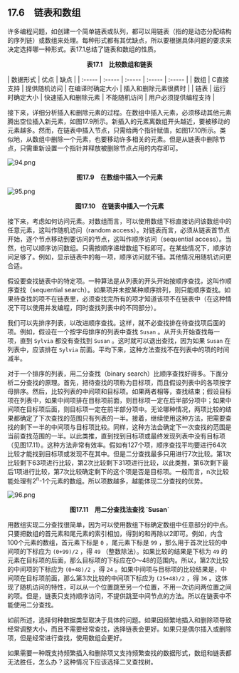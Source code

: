 ## 17.6　链表和数组

许多编程问题，如创建一个简单链表或队列，都可以用链表（指的是动态分配结构的序列链）或数组来处理。每种形式都有其优缺点，所以要根据具体问题的要求来决定选择哪一种形式。表17.1总结了链表和数组的性质。

<center class="my_markdown"><b class="my_markdown">表17.1　比较数组和链表</b></center>

| 数据形式 | 优点 | 缺点 |
| :-----  | :-----  | :-----  | :-----  | :-----  |
| 数组 | C直接支持 | 提供随机访问 | 在编译时确定大小 | 插入和删除元素很费时 |
| 链表 | 运行时确定大小 | 快速插入和删除元素 | 不能随机访问 | 用户必须提供编程支持 |

接下来，详细分析插入和删除元素的过程。在数组中插入元素，必须移动其他元素腾出空位插入新元素，如图17.9所示。新插入的元素离数组开头越近，要被移动的元素越多。然而，在链表中插入节点，只需给两个指针赋值，如图17.10所示。类似地，从数组中删除一个元素，也要移动许多相关的元素。但是从链表中删除节点，只需重新设置一个指针并释放被删除节点占用的内存即可。

![94.png](./images/94.png)
<center class="my_markdown"><b class="my_markdown">图17.9　在数组中插入一个元素</b></center>

![95.png](./images/95.png)
<center class="my_markdown"><b class="my_markdown">图17.10　在链表中插入一个元素</b></center>

接下来，考虑如何访问元素。对数组而言，可以使用数组下标直接访问该数组中的任意元素，这叫作随机访问（random access）。对链表而言，必须从链表首节点开始，逐个节点移动到要访问的节点，这叫作顺序访问（sequential access）。当然，也可以顺序访问数组。只需按顺序递增数组下标即可。在某些情况下，顺序访问足够了。例如，显示链表中的每一项，顺序访问就不错。其他情况用随机访问更合适。

假设要查找链表中的特定项。一种算法是从列表的开头开始按顺序查找，这叫作顺序查找（sequential search）。如果项并未按某种顺序排列，则只能顺序查找。如果待查找的项不在链表里，必须查找完所有的项才知道该项不在链表中（在这种情况下可以使用并发编程，同时查找列表中的不同部分）。

我们可以先排序列表，以改进顺序查找。这样，就不必查找排在待查找项后面的项。例如，假设在一个按字母排序的列表中查找 `Susan` 。从开头开始查找每一项，直到 `Sylvia` 都没有查找到 `Susan` 。这时就可以退出查找，因为如果 `Susan` 在列表中，应该排在 `Sylvia` 前面。平均下来，这种方法查找不在列表中的项的时间减半。

对于一个排序的列表，用二分查找（binary search）比顺序查找好得多。下面分析二分查找的原理。首先，把待查找的项称为目标项，而且假设列表中的各项按字母排序。然后，比较列表的中间项和目标项。如果两者相等，查找结束；假设目标项在列表中，如果中间项排在目标项前面，则目标项一定在后半部分项中；如果中间项在目标项后面，则目标项一定在前半部分项中。无论哪种情况，两项比较的结果都确定了下次查找的范围只有列表的一半。接着，继续使用这种方法，把需要查找的剩下一半的中间项与目标项比较。同样，这种方法会确定下一次查找的范围是当前查找范围的一半。以此类推，直到找到目标项或最终发现列表中没有目标项（见图17.11）。这种方法非常有效率。假如有127个项，顺序查找平均要进行64次比较才能找到目标项或发现不在其中。但是二分查找最多只用进行7次比较。第1次比较剩下63项进行比较，第2次比较剩下31项进行比较，以此类推，第6次剩下最后1项进行比较，第7次比较确定剩下的这个项是否是目标项。一般而言，n次比较能处理有2<sup class="my_markdown">n</sup>-1个元素的数组。所以项数越多，越能体现二分查找的优势。

![96.png](./images/96.png)
<center class="my_markdown"><b class="my_markdown">图17.11　用二分查找法查找 `Susan`</b></center>

用数组实现二分查找很简单，因为可以使用数组下标确定数组中任意部分的中点。只要把数组的首元素和尾元素的索引相加，得到的和再除以2即可。例如，内含100个元素的数组，首元素下标是 `0` ，尾元素下标是 `99` ，那么用于首次比较的中间项的下标应为 `(0+99)/2` ，得 `49` （整数除法）。如果比较的结果是下标为 `49` 的元素在目标项的后面，那么目标项的下标应在0～48的范围内。所以，第2次比较的中间项的下标应为 `(0+48)/2` ，得 `24` 。如果中间项与目标项的比较结果是，中间项在目标项前面，那么第3次比较的中间项下标应为 `(25+48)/2` ，得 `36` 。这体现了随机访问的特性，可以从一个位置跳至另一个位置，不用一次访问两位置之间的项。但是，链表只支持顺序访问，不提供跳至中间节点的方法。所以在链表中不能使用二分查找。

如前所述，选择何种数据类型取决于具体的问题。如果因频繁地插入和删除项导致经常调整大小，而且不需要经常查找，选择链表会更好。如果只是偶尔插入或删除项，但是经常进行查找，使用数组会更好。

如果需要一种既支持频繁插入和删除项又支持频繁查找的数据形式，数组和链表都无法胜任，怎么办？这种情况下应该选择二叉查找树。

